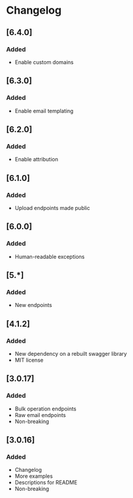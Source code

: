 # Changelog

## [6.4.0]
### Added
- Enable custom domains

## [6.3.0]
### Added
- Enable email templating

## [6.2.0]
### Added
- Enable attribution

## [6.1.0]
### Added
- Upload endpoints made public

## [6.0.0]
### Added
- Human-readable exceptions

## [5.*]
### Added
- New endpoints 

## [4.1.2]
### Added
- New dependency on a rebuilt swagger library
- MIT license

## [3.0.17]
### Added
- Bulk operation endpoints
- Raw email endpoints
- Non-breaking

## [3.0.16]
### Added
- Changelog
- More examples
- Descriptions for README
- Non-breaking
